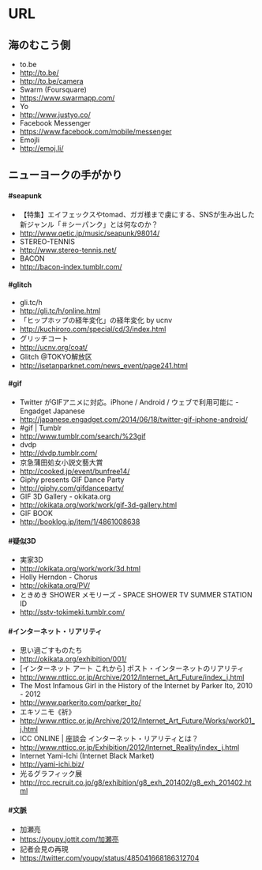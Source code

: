 # URL

## 海のむこう側

* to.be
 * http://to.be/
 * http://to.be/camera
* Swarm (Foursquare)
 * https://www.swarmapp.com/
* Yo
 * http://www.justyo.co/
* Facebook Messenger
 * https://www.facebook.com/mobile/messenger
* Emojli
 * http://emoj.li/

## ニューヨークの手がかり

#### #seapunk

* 【特集】エイフェックスやtomad、ガガ様まで虜にする、SNSが生み出した新ジャンル「＃シーパンク」とは何なのか？
 * http://www.qetic.jp/music/seapunk/98014/
* STEREO-TENNIS
 * http://www.stereo-tennis.net/
* BACON
 * http://bacon-index.tumblr.com/

#### #glitch

* gli.tc/h
 * http://gli.tc/h/online.html
* 「ヒップホップの経年変化」の経年変化 by ucnv
 * http://kuchiroro.com/special/cd/3/index.html
* グリッチコート
 * http://ucnv.org/coat/
* Glitch @TOKYO解放区
 * http://isetanparknet.com/news_event/page241.html

#### #gif

* Twitter がGIFアニメに対応。iPhone / Android / ウェブで利用可能に - Engadget Japanese
 * http://japanese.engadget.com/2014/06/18/twitter-gif-iphone-android/
* #gif | Tumblr
 * http://www.tumblr.com/search/%23gif
* dvdp
 * http://dvdp.tumblr.com/
* 京急蒲田処女小説文藝大賞
 * http://cooked.jp/event/bunfree14/
* Giphy presents GIF Dance Party
 * http://giphy.com/gifdanceparty/
* GIF 3D Gallery - okikata.org
 * http://okikata.org/work/work/gif-3d-gallery.html
* GIF BOOK
 * http://booklog.jp/item/1/4861008638

#### #疑似3D

* 実家3D
 * http://okikata.org/work/work/3d.html
* Holly Herndon - Chorus
 * http://okikata.org/PV/
* ときめき SHOWER メモリーズ - SPACE SHOWER TV SUMMER STATION ID
 * http://sstv-tokimeki.tumblr.com/

#### #インターネット・リアリティ

* 思い過ごすものたち
 * http://okikata.org/exhibition/001/
* [インターネット アート これから] ポスト・インターネットのリアリティ
 * http://www.ntticc.or.jp/Archive/2012/Internet_Art_Future/index_j.html
* The Most Infamous Girl in the History of the Internet by Parker Ito, 2010 - 2012
 * http://www.parkerito.com/parker_ito/
* エキソニモ《祈》
 * http://www.ntticc.or.jp/Archive/2012/Internet_Art_Future/Works/work01_j.html
* ICC ONLINE | 座談会 インターネット・リアリティとは？
 * http://www.ntticc.or.jp/Exhibition/2012/Internet_Reality/index_j.html
* Internet Yami-Ichi (Internet Black Market)
 * http://yami-ichi.biz/
* 光るグラフィック展
 * http://rcc.recruit.co.jp/g8/exhibition/g8_exh_201402/g8_exh_201402.html

#### #文脈

* 加瀬亮
 * https://youpy.jottit.com/加瀬亮
* 記者会見の再現
 * https://twitter.com/youpy/status/485041668186312704

